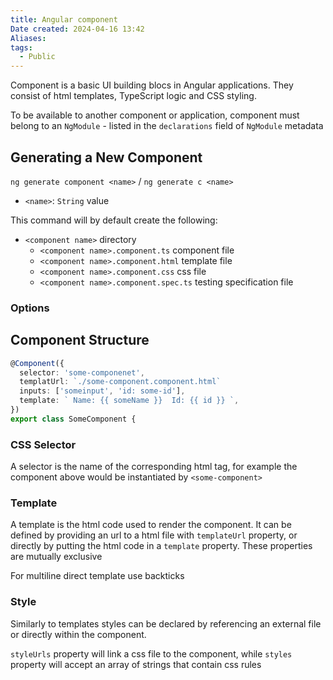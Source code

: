 ```yaml
---
title: Angular component
Date created: 2024-04-16 13:42
Aliases:
tags: 
  - Public
---
```


Component is a basic UI building blocs in Angular applications. They consist of html templates, TypeScript logic and CSS styling. 

To be available to another component or application, component must belong to an `NgModule` - listed in the `declarations` field of `NgModule` metadata

## Generating a New Component

`ng generate component <name>` / `ng generate c <name>`

- `<name>`: `String` value


This command will by default create the following:
- `<component name>` directory
	- `<component name>.component.ts` component file
	- `<component name>.component.html` template file
	- `<component name>.component.css` css file
	- `<component name>.component.spec.ts` testing specification file

### Options


## Component Structure

```typescript
@Component({
  selector: 'some-componenet',
  templatUrl: `./some-component.component.html`
  inputs: ['someinput', 'id: some-id'],
  template: ` Name: {{ someName }}  Id: {{ id }} `,
})
export class SomeComponent {
```

### CSS Selector
A selector is the name of the corresponding html tag, for example the component above would be instantiated by `<some-component>`

### Template
A template is the html code used to render the component. It can be defined by providing an url to a html file with `templateUrl` property, or directly by putting the html code in a `template` property. These properties are mutually exclusive

For multiline direct template use backticks

### Style
Similarly to templates styles can be declared by referencing an external file or directly within the component.

`styleUrls` property will link a css file to the component, while `styles` property will accept an array of strings that contain css rules
